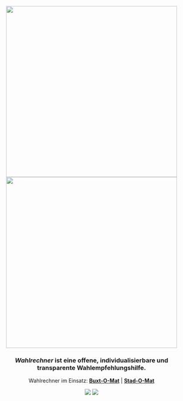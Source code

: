 <p align="center">
  <img width="460" src="https://raw.githubusercontent.com/wahlrechner/wahlrechner/development/.github/logo-light.png#gh-light-mode-only">
  <img width="460" src="https://raw.githubusercontent.com/wahlrechner/wahlrechner/development/.github/logo-dark.png#gh-dark-mode-only">
</p>

<h3 align="center"><i>Wahlrechner</i> ist eine offene, individualisierbare und transparente Wahlempfehlungshilfe.</h3>

<p align="center">Wahlrechner im Einsatz: <a href="https://buxt-o-mat.de/"><b>Buxt-O-Mat</b></a> | <a href="https://stad-o-mat.de/"><b>Stad-O-Mat</b></a></p>


<p align="center">
  <img width="" src="https://raw.githubusercontent.com/wahlrechner/wahlrechner/development/.github/screenshot-1-light.png#gh-light-mode-only">
  <img width="" src="https://raw.githubusercontent.com/wahlrechner/wahlrechner/development/.github/screenshot-1-dark.png#gh-dark-mode-only">
</p>
